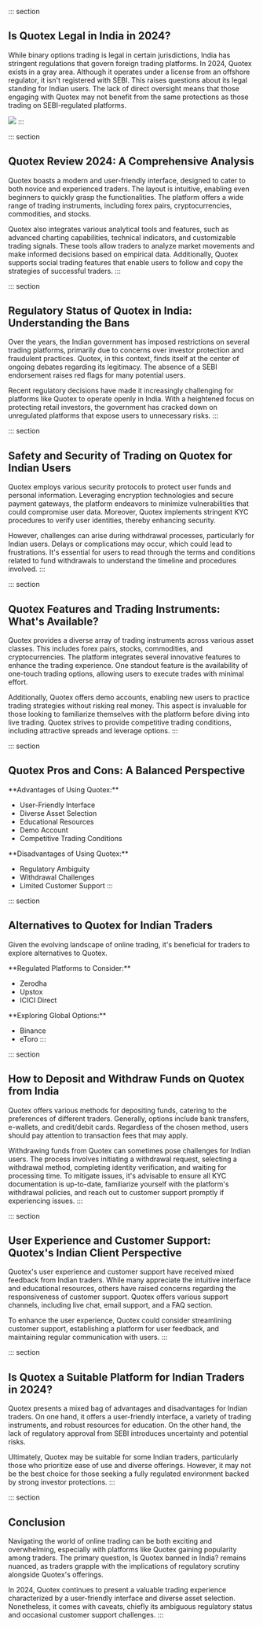 ::: section
## Is Quotex Legal in India in 2024?

While binary options trading is legal in certain jurisdictions, India
has stringent regulations that govern foreign trading platforms. In
2024, Quotex exists in a gray area. Although it operates under a license
from an offshore regulator, it isn\'t registered with SEBI. This raises
questions about its legal standing for Indian users. The lack of direct
oversight means that those engaging with Quotex may not benefit from the
same protections as those trading on SEBI-regulated platforms.

[![](https://static.quotex.io/files/4_en/300_250.jpg)](https://traff.sbs/brokerqxlid)
:::

::: section
## Quotex Review 2024: A Comprehensive Analysis

Quotex boasts a modern and user-friendly interface, designed to cater to
both novice and experienced traders. The layout is intuitive, enabling
even beginners to quickly grasp the functionalities. The platform offers
a wide range of trading instruments, including forex pairs,
cryptocurrencies, commodities, and stocks.

Quotex also integrates various analytical tools and features, such as
advanced charting capabilities, technical indicators, and customizable
trading signals. These tools allow traders to analyze market movements
and make informed decisions based on empirical data. Additionally,
Quotex supports social trading features that enable users to follow and
copy the strategies of successful traders.
:::

::: section
## Regulatory Status of Quotex in India: Understanding the Bans

Over the years, the Indian government has imposed restrictions on
several trading platforms, primarily due to concerns over investor
protection and fraudulent practices. Quotex, in this context, finds
itself at the center of ongoing debates regarding its legitimacy. The
absence of a SEBI endorsement raises red flags for many potential users.

Recent regulatory decisions have made it increasingly challenging for
platforms like Quotex to operate openly in India. With a heightened
focus on protecting retail investors, the government has cracked down on
unregulated platforms that expose users to unnecessary risks.
:::

::: section
## Safety and Security of Trading on Quotex for Indian Users

Quotex employs various security protocols to protect user funds and
personal information. Leveraging encryption technologies and secure
payment gateways, the platform endeavors to minimize vulnerabilities
that could compromise user data. Moreover, Quotex implements stringent
KYC procedures to verify user identities, thereby enhancing security.

However, challenges can arise during withdrawal processes, particularly
for Indian users. Delays or complications may occur, which could lead to
frustrations. It\'s essential for users to read through the terms and
conditions related to fund withdrawals to understand the timeline and
procedures involved.
:::

::: section
## Quotex Features and Trading Instruments: What\'s Available?

Quotex provides a diverse array of trading instruments across various
asset classes. This includes forex pairs, stocks, commodities, and
cryptocurrencies. The platform integrates several innovative features to
enhance the trading experience. One standout feature is the availability
of one-touch trading options, allowing users to execute trades with
minimal effort.

Additionally, Quotex offers demo accounts, enabling new users to
practice trading strategies without risking real money. This aspect is
invaluable for those looking to familiarize themselves with the platform
before diving into live trading. Quotex strives to provide competitive
trading conditions, including attractive spreads and leverage options.
:::

::: section
## Quotex Pros and Cons: A Balanced Perspective

\*\*Advantages of Using Quotex:\*\*

-   User-Friendly Interface
-   Diverse Asset Selection
-   Educational Resources
-   Demo Account
-   Competitive Trading Conditions

\*\*Disadvantages of Using Quotex:\*\*

-   Regulatory Ambiguity
-   Withdrawal Challenges
-   Limited Customer Support
:::

::: section
## Alternatives to Quotex for Indian Traders

Given the evolving landscape of online trading, it\'s beneficial for
traders to explore alternatives to Quotex.

\*\*Regulated Platforms to Consider:\*\*

-   Zerodha
-   Upstox
-   ICICI Direct

\*\*Exploring Global Options:\*\*

-   Binance
-   eToro
:::

::: section
## How to Deposit and Withdraw Funds on Quotex from India

Quotex offers various methods for depositing funds, catering to the
preferences of different traders. Generally, options include bank
transfers, e-wallets, and credit/debit cards. Regardless of the chosen
method, users should pay attention to transaction fees that may apply.

Withdrawing funds from Quotex can sometimes pose challenges for Indian
users. The process involves initiating a withdrawal request, selecting a
withdrawal method, completing identity verification, and waiting for
processing time. To mitigate issues, it\'s advisable to ensure all KYC
documentation is up-to-date, familiarize yourself with the platform\'s
withdrawal policies, and reach out to customer support promptly if
experiencing issues.
:::

::: section
## User Experience and Customer Support: Quotex\'s Indian Client Perspective

Quotex\'s user experience and customer support have received mixed
feedback from Indian traders. While many appreciate the intuitive
interface and educational resources, others have raised concerns
regarding the responsiveness of customer support. Quotex offers various
support channels, including live chat, email support, and a FAQ section.

To enhance the user experience, Quotex could consider streamlining
customer support, establishing a platform for user feedback, and
maintaining regular communication with users.
:::

::: section
## Is Quotex a Suitable Platform for Indian Traders in 2024?

Quotex presents a mixed bag of advantages and disadvantages for Indian
traders. On one hand, it offers a user-friendly interface, a variety of
trading instruments, and robust resources for education. On the other
hand, the lack of regulatory approval from SEBI introduces uncertainty
and potential risks.

Ultimately, Quotex may be suitable for some Indian traders, particularly
those who prioritize ease of use and diverse offerings. However, it may
not be the best choice for those seeking a fully regulated environment
backed by strong investor protections.
:::

::: section
## Conclusion

Navigating the world of online trading can be both exciting and
overwhelming, especially with platforms like Quotex gaining popularity
among traders. The primary question, Is Quotex banned in India? remains
nuanced, as traders grapple with the implications of regulatory scrutiny
alongside Quotex\'s offerings.

In 2024, Quotex continues to present a valuable trading experience
characterized by a user-friendly interface and diverse asset selection.
Nonetheless, it comes with caveats, chiefly its ambiguous regulatory
status and occasional customer support challenges.
:::

